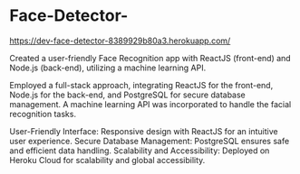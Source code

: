 # Face-Detector-

https://dev-face-detector-8389929b80a3.herokuapp.com/

Created a user-friendly Face Recognition app with ReactJS (front-end) and Node.js (back-end), utilizing a machine learning API.

Employed a full-stack approach, integrating ReactJS for the front-end, Node.js for the back-end, and PostgreSQL for secure database management. A machine learning API was incorporated to handle the facial recognition tasks.

User-Friendly Interface: Responsive design with ReactJS for an intuitive user experience. Secure Database Management: PostgreSQL ensures safe and efficient data handling. Scalability and Accessibility: Deployed on Heroku Cloud for scalability and global accessibility.

